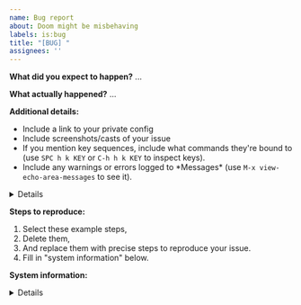 ```yaml
---
name: Bug report
about: Doom might be misbehaving
labels: is:bug
title: "[BUG] "
assignees: ''
---
```


**What did you expect to happen?**
...


**What actually happened?**
...


**Additional details:**
- Include a link to your private config
- Include screenshots/casts of your issue
- If you mention key sequences, include what commands they're bound to (use `SPC
  h k KEY` or `C-h h k KEY` to inspect keys).
- Include any warnings or errors logged to \*Messages\* (use `M-x
  view-echo-area-messages` to see it).

<details><pre>
If an error message is involved include a backtrace of it.

How to acquire a backtrace:
https://github.com/hlissner/doom-emacs/blob/develop/docs/getting_started.org#how-to-extract-a-backtrace-from-an-error
</pre></details>


**Steps to reproduce:**
1. Select these example steps,
2. Delete them,
3. And replace them with precise steps to reproduce your issue.
4. Fill in "system information" below.


**System information:**
<details><pre>
Place the output of `M-x doom/info` or `~/.emacs.d/bin/doom info` here.
</pre></details>
